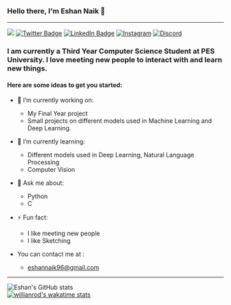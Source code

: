 ### Hello there, I'm Eshan Naik 👋
______________________________________________________________________________________________________________________
![](https://komarev.com/ghpvc/?username=eshannaik&label=PROFILE+VIEWS)
[![Twitter Badge](https://img.shields.io/badge/Twitter-Profile-informational?style=flat&logo=twitter&logoColor=white&color=1CA2F1)](https://twitter.com/freesdir)
[![LinkedIn Badge](https://img.shields.io/badge/LinkedIn-Profile-informational?style=flat&logo=linkedin&logoColor=white&color=0D76A8&align)](https://www.linkedin.com/in/eshan-naik-567573197/)
[![Instagram](https://img.shields.io/badge/Instagram-Profile-informational?style=flat&logo=linkedin&logoColor=white&color=0D76A8&align)](https://www.instagram.com/eshan_naik_/)
[![Discord](https://img.shields.io/badge/Discord-Profile-informational?style=flat&logo=linkedin&logoColor=white&color=0D76A8&align)](https://discordapp.com/users/446243528650260482)
### I am currently a Third Year Computer Science Student at PES University. I love meeting new people to interact with and learn new things.

#### Here are some ideas to get you started:

- 🔭 I’m currently working on:
     - My Final Year project 
     - Small projects on different models used in Machine Learning and Deep Learning.
- 🌱 I’m currently learning: 
     - Different models used in Deep Learning, Natural Language Processing
     - Computer Vision
- 💬 Ask me about:
     - Python
     - C
- ⚡ Fun fact: 
     - I like meeting new people 
     - I like Sketching

- You can contact me at : 
     - eshannaik96@gmail.com  
______________________________________________________________________________________________________________________________ 
![Eshan's GitHub stats](https://github-readme-stats.vercel.app/api?username=eshannaik&count_private=true&show_icons=true&theme=dark)     
[![willianrod's wakatime stats](https://github-readme-stats.vercel.app/api/wakatime?username=willianrod)](https://github.com/eshannaik/github-readme-stats)

<!--
**eshannaik/eshannaik** is a ✨ _special_ ✨ repository because its `README.md` (this file) appears on your GitHub profile. 
